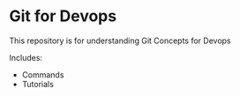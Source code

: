 # Git for Devops

This repository is for understanding Git Concepts for Devops

Includes:

- Commands
- Tutorials

